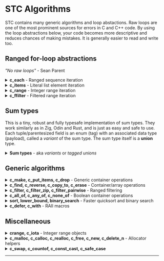 # STC Algorithms

STC contains many generic algorithms and loop abstactions. Raw loops are one of the most prominent
sources for errors in C and C++ code. By using the loop abstractions below, your code becomes more
descriptive and reduces chances of making mistakes. It is generally easier to read and write too.

## Ranged for-loop abstractions
*"No raw loops"* - Sean Parent
<details>
<summary><b>c_each</b> - Ranged sequence iteration</summary>

### c_each, c_each_reverse, c_each_n, c_each_kv
```c++
#include <stc/common.h>
```

| Usage                                              | Description                               |
|:---------------------------------------------------|:------------------------------------------|
| for (`c_each`(it, **CntType**, container))         | Iteratate all elements                    |
| for (`c_each`(it, **CntType**, it1, it2))          | Iterate the range [it1, it2)              |
| for (`c_each_reverse`(it, **CntType**, container)) | Iteratate elements in reverse: *vec, deque, queue, stack* |
| for (`c_each_reverse`(it, **CntType**, it1, it2))` | Iteratate range [it1, it2) elements in reverse. |
| for (`c_each_n`(it, **CntType**, container, n))    | Iteratate `n` first elements. Index variable is `{it}_index`. |
| for (`c_each_kv`(key, val, **CntType**, container))| Iterate maps with "structured binding" |
<!--{%raw%}-->
[ [Run this code](https://godbolt.org/z/xK8s5cKc9) ]
```c++
#define T IMap, int, int
#include <stc/sortedmap.h>
// ...
IMap map = c_make(IMap, {{23,1}, {3,2}, {7,3}, {5,4}, {12,5}});

for (c_each(i, IMap, map))
    printf(" %d", i.ref->first);
// 3 5 7 12 23

// same, with raw for loop:
for (IMap_iter i = IMap_begin(&map); i.ref; IMap_next(&i))
    printf(" %d", i.ref->first);

// iterate from iter to end
IMap_iter iter = IMap_find(&map, 7);
for (c_each(i, IMap, iter, IMap_end(&map)))
    printf(" %d", i.ref->first);
// 7 12 23

// iterate first 3 with an index count enumeration
for (c_each_n(i, IMap, map, 3))
    printf(" %zd:(%d %d)", i.index, i.ref->first, i.ref->second);
// 0:(3 2) 1:(5 4) 2:(7 3)

// iterate a map using "structured binding" of the key and val pair:
for (c_each_kv(id, count, IMap, map))
    printf(" (%d %d)", *id, *count);
```
<!--{%endraw%}-->
</details>
<details>
<summary><b>c_items</b> - Literal list element iteration</summary>

### c_items
Iterate compound literal array elements. In addition to `i.ref`, you can access `i.index` and `i.size`.
<!--{%raw%}-->
```c++
// apply multiple push_backs
for (c_items(i, int, {4, 5, 6, 7}))
    list_i_push_back(&lst, *i.ref);

// insert in existing map
for (c_items(i, hmap_ii_value, {{4, 5}, {6, 7}}))
    hmap_ii_insert(&map, i.ref->first, i.ref->second);

// string literals pushed to a stack of cstr elements:
for (c_items(i, const char*, {"Hello", "crazy", "world"}))
    stack_cstr_emplace(&stk, *i.ref);
```
<!--{%endraw%}-->
</details>
<details>
<summary><b>c_range</b> - Integer range iteration</summary>

### c_range, c_range32, c_range_t
- `c_range`: abstraction for iterating sequence of integers. Like python's **for** *i* **in** *range()* loop. Uses `isize` (*ptrdiff_t*) as control variable.
- `c_range32` is like *c_range*, but uses `int32_t` as control variable.
- `c_range_t` is like *c_range*, but takes an additional ***type*** for the control variable as first argument.

| Usage                                 | Python equivalent                    |
|:--------------------------------------|:-------------------------------------|
| for (`c_range`(stop))                 | for _ in `range`(stop):              |
| for (`c_range`(i, stop))              | for i in `range`(stop):              |
| for (`c_range`(i, start, stop))       | for i in `range`(start, stop):       |
| for (`c_range`(i, start, stop, step)) | for i in `range`(start, stop, step): |

| Usage                                                |
|:-----------------------------------------------------|
| for (`c_range_t`(**IntType**, i, stop))              |
| for (`c_range_t`(**IntType**, i, start, stop))       |
| for (`c_range_t`(**IntType**, i, start, stop, step)) |

```c++
for (c_range(5)) printf("x");
// xxxxx
for (c_range(i, 5)) printf(" %lld", i);
// 0 1 2 3 4
for (c_range(i, -3, 3)) printf(" %lld", i);
// -3 -2 -1 0 1 2
for (c_range(i, 30, 0, -5)) printf(" %lld", i);
// 30 25 20 15 10 5
```
</details>
<details>
<summary><b>c_ffilter</b> - Filtered range iteration</summary>

### c_ffilter
For-loop variant of `c_filter`in generic algorithms.
```c++
#include <stdio.h>
#include <stc/algorithm.h>
#define T IVec, int
#include <stc/stack.h>

int main(void) {
    IVec vec = c_make(IVec, {0, 1, 2, 3, 4, 5, 80, 6, 7, 80, 8, 9, 80,
                             10, 11, 12, 13, 14, 15, 80, 16, 17});
    #define ff_skipValue(i, x) (*i.ref != (x))
    #define ff_isEven(i) ((*i.ref & 1) == 0)
    #define ff_square(i) (*i.ref * *i.ref)

    int sum = 0;
    for (c_ffilter(i, IVec, vec, true
        && c_fflt_skipwhile(i, *i.ref != 80)
        && c_fflt_skip(i, 1)
        && ff_isEven(i)
        && ff_skipValue(i, 80)
        && c_fflt_map(i, ff_square(i))
        && c_fflt_take(i, 5)
    )){
        sum += *i.ref;
    }
    printf("sum: %d\n", sum);
    IVec_drop(&vec);
}
```
</details>

## Sum types

This is a tiny, robust and fully typesafe implementation of sum types. They work
similarly as in Zig, Odin and Rust, and is just as easy and safe to use.
Each tuple/parentesized field is an enum (tag) with an associated data type (payload),
called a *variant* of the sum type. The sum type itself is a **union** type.

<details>
<summary><b>Sum types</b> - aka <i>variants</i> or <i>tagged unions</i></summary>

Synopsis:
```c++
// Define a sum type
c_sumtype (SumType,
    (VariantTagA, VariantTypeA),
    (VariantTagB, VariantTypeB),
    (VariantTagC, VariantTagB_type), // use same payload type as VariantTagB
    ...
    (VariantTagN, VariantTypeN),     // optional final comma
);

SumType           c_variant(VariantTag tag, VariantType value); // Sum type constructor
bool              c_is_variant(SumType* obj, VariantTag tag);   // Does obj hold VariantType?
VariantTag_type*  c_get_if(SumType* obj, VariantTag tag);       // NULL if obj does does not hold the tag.
int               c_variant_index(SumType* obj);                // (for debug only)

// Use a sum type (1)
c_when (SumType* obj) {
    c_is(VariantTagA, VariantTagA_type* x)
        ActionA(x);
    c_is_same(VariantTagB, VariantTagC, VariantTagD)       // same payload types (checked)
        ActionBCD(obj->VariantTagB.var);
    c_is(VariantTagX) c_or_is(VariantTagY)                 // different payload types
        ActionXY();
    c_otherwise                                            // optional, removes exhaustiveness-check
        ActionElse(obj);
}

// Use a sum type (2)
if (c_is(SumType* obj, VariantTagA, VariantTagA_type* x))
    ActionA(x);
```
The **c_when** statement is exhaustive. The compiler will give a warning if not all variants are
covered by **c_is** (requires `-Wall` or `-Wswitch` gcc/clang compiler flag). The first enum value
is deliberately set to `__LINE__*1000` in order to easier detect zero or not initialized variants.

* Note: The `x` variables in the synopsis are "auto" type declared/defined - see examples.
* Caveat 1: `c_when()` and `if (c_is())` behaves like a one-iteration loop; i.e, the use of `continue`
  and `break` will just break out of its block (meaning not out of any outer loop/switch).
* Caveat 2: Sum types will generally not work in coroutines because the `x` variable is local and therefore
will not be preserved across `cco_suspend` / `cco_yield..` / `cco_await..`.
* Caveat 3: The second usage (2), `c_is(obj, TAG, x)` can only be used isolated in an if-statement, like
in the _drop() function of Example 2 below.

### Example 1

[ [Run this code](https://godbolt.org/z/PEvjGff3E) ]
```c++
#include <stdio.h>
#include <stc/algorithm.h>

c_sumtype (Tree,
    (Empty, bool),
    (Leaf, int),
    (Node, struct {int value; Tree *left, *right;})
);

int tree_sum(Tree* t) {
    c_when (t) {
        c_is(Empty) return 0;
        c_is(Leaf, v) return *v;
        c_is(Node, n) return n->value + tree_sum(n->left) + tree_sum(n->right);
    }
    return -1;
}

int main(void) {
    Tree* tree =
    &c_variant(Node, {1,
        &c_variant(Node, {2,
            &c_variant(Leaf, 3),
            &c_variant(Leaf, 4)
        }),
        &c_variant(Leaf, 5)
    });

    printf("sum = %d\n", tree_sum(tree));
}
```

### Example 2
This example has two sum types. The `MessageChangeColor` variant uses the `Color` sum type as
its data type (payload). Because C does not have namespaces, it is recommended to prefix the variant names with the sum type name, as with regular enums.

[ [Run this code](https://godbolt.org/z/b5dG1vrGY) ]
```c++
// https://doc.rust-lang.org/book/ch18-03-pattern-syntax.html#destructuring-enums
#include <stdio.h>
#include <stc/algorithm.h>
#include <stc/cstr.h>

c_sumtype (Color,
    (ColorRgb, struct {int32 r, g, b;}),
    (ColorHsv, struct {int32 h, s, v;})
);

c_sumtype (Message,
    (MessageQuit, bool),
    (MessageMove, struct {int32 x, y;}),
    (MessageWrite, cstr),
    (MessageChangeColor, Color)
);

void Message_drop(Message* m) {
    if (c_is(m, MessageWrite, s))
        cstr_drop(s);
}

int main(void) {
    Message msg[] = {
        c_variant(MessageMove, {42, 314}),
        c_variant(MessageWrite, cstr_from("Attack!")),
        c_variant(MessageChangeColor, c_variant(ColorHsv, {0, 160, 255})),
    };

    for (c_range(i, c_countof(msg)))
    c_when (&msg[i]) {
        c_is(MessageQuit) {
            printf("The Quit variant has no data to destructure.\n");
        }
        c_is(MessageMove, p) {
            printf("Move %d in the x direction and %d in the y direction\n", p->x, p->y);
        }
        c_is(MessageWrite, text) {
            printf("Text message: %s\n", cstr_str(text));
        }
        c_is(MessageChangeColor, cc) c_when (cc) {
            c_is(ColorRgb, c)
                printf("Change color to red %d, green %d, and blue %d\n", c->r, c->g, c->b);
            c_is(ColorHsv, c)
                printf("Change color to hue %d, saturation %d, value %d\n", c->h, c->s, c->v);
        }
        Message_drop(&msg[i]);
    }
}
```
</details>

## Generic algorithms

<details>
<summary><b>c_make, c_put_items, c_drop</b> - Generic container operations</summary>

These work on any container. *c_make()* may also be used for **cspan** views.

### c_make, c_put_items, c_drop

- **c_make** - construct any container from an initializer list
- **c_put_items** - push (raw) values onto any container from an initializer list
- **c_drop** - drop (destroy) multiple containers of the same type

[ [Run this code](https://godbolt.org/z/TadM4zeeb) ]
<!--{%raw%}-->
```c++
#include <stdio.h>
#define T Vec, int
#include <stc/vec.h>

#define T Map, int, int
#include <stc/hashmap.h>

struct VecPair { Vec keys, values; }
split_map(Map map)
{
    struct VecPair out = {0};
    for (c_each_kv(k, v, Map, map)) {
        Vec_push(&out.keys, *k);
        Vec_push(&out.values, *v);
    }
    return out;
}

int main(void) {
    Vec vec = c_make(Vec, {1, 2, 3, 4, 5, 6});
    Map map = c_make(Map, {{1, 2}, {3, 4}, {5, 6}});

    c_put_items(Vec, &vec, {7, 8, 9, 10, 11, 12});
    c_put_items(Map, &map, {{7, 8}, {9, 10}, {11, 12}});

    for (c_each(i, Vec, vec))
        printf("%d ", *i.ref);
    puts("");

    for (c_each_kv(k, v, Map, map))
        printf("[%d %d] ", *k, *v);
    puts("");

    struct VecPair res = split_map(map);

    for (c_each(i, Vec, res.values))
        printf("%d ", *i.ref);
    puts("");

    c_drop(Vec, &vec, &res.keys, &res.values);
    c_drop(Map, &map);
}
```
<!--{%endraw%}-->
</details>
<details>
<summary><b>c_find, c_reverse, c_copy_to, c_erase</b> - Container/array operations</summary>

### c_find_if, c_find_reverse_if
Find linearily in containers using a predicate. `value` is a pointer to each element in predicate.
***outiter_ptr*** must be defined prior to call.
- void `c_find_if`(**CntType**, cnt, outiter_ptr, pred).
- void `c_find_if`(**CntType**, startiter, enditer, outiter_ptr, pred)
- void `c_find_reverse_if`(**CntType**, cnt, outiter_ptr, pred)
- void `c_find_reverse_if`(**CntType**, startiter, enditer, outiter_ptr, pred)

### c_reverse, c_reverse_array

- void `c_reverse`(**CntType**, cnt);   // reverse a cspan, vec, stack, queue or deque type.
- void `c_reverse_array`(array, len);   // reverse an array of elements.

### c_copy_to, c_copy_if
Adds elements of any container onto a container of possible a different container type, optionally
using a predicate to filter out elements. Requires only that the element types are equal for the
two containers. `value` is the pointer to each element in predicate. See example below for usage.
- void `c_copy_to`(**CntType**, outcnt_ptr, cnt)
- void `c_copy_to`(**OutCnt**, outcnt_ptr, **CntType**, cnt)
- void `c_copy_if`(**CntType**, outcnt_ptr, cnt, pred)
- void `c_copy_if`(**OutCnt**, outcnt_ptr, **CntType**, cnt, pred)

### c_erase_if, c_eraseremove_if
Erase linearily in containers using a predicate. `value` is a pointer to each element in predicate.
- void `c_erase_if`(**CntType**, cnt_ptr, pred). Use with ***list**, ***hmap***, ***hset***, ***smap***, and ***sset***.
- void `c_eraseremove_if`(**CntType**, cnt_ptr, pred). Use with ***stack***, ***vec***, ***deque***, and ***queue*** only.

[ [Run this code](https://godbolt.org/z/rYoPM34Y9) ]
<!--{%raw%}-->
```c++
#include <stdio.h>
#include <stc/cstr.h>
#include <stc/algorithm.h>

#define T Vec, int, (c_use_eq)
#include <stc/stack.h>

#define T List, int, (c_use_eq)
#include <stc/list.h>

#define T Map, cstr, int, (c_keypro)
#include <stc/sortedmap.h>

int main(void)
{
    Vec vec = c_make(Vec, {2, 30, 21, 5, 9, 11});
    Vec outvec = {0};

    // Copy all *value > 10 to outvec. Note: `value` is a pointer to current element
    c_copy_if(Vec, &outvec, vec, *value > 10);
    for (c_each(i, Vec, outvec)) printf(" %d", *i.ref);
    puts("");

    // Search vec for first value > 20.
    Vec_iter result;
    c_find_if(Vec, vec, &result, *value > 20);
    if (result.ref) printf("found %d\n", *result.ref);

    // Erase values between 20 and 25 in vec:
    c_eraseremove_if(Vec, &vec, 20 < *value && *value < 25);
    for (c_each(i, Vec, vec)) printf(" %d", *i.ref);
    puts("");

    // Erase all values > 20 in a linked list:
    List list = c_make(List, {2, 30, 21, 5, 9, 11});

    c_erase_if(List, &list, *value > 20);
    for (c_each(i, List, list)) printf(" %d", *i.ref);
    puts("");

    // Search a sorted map from it1, for the first string containing "hello" and erase it:
    Map map = c_make(Map, {{"yes",1}, {"no",2}, {"say hello from me",3}, {"goodbye",4}});
    Map_iter res, it1 = Map_begin(&map);

    c_find_if(Map, it1, Map_end(&map), &res, cstr_contains(&value->first, "hello"));
    if (res.ref) Map_erase_at(&map, res);

    // Erase all strings containing "good" in the sorted map:
    c_erase_if(Map, &map, cstr_contains(&value->first, "good"));
    for (c_each(i, Map, map)) printf("%s, ", cstr_str(&i.ref->first));

    c_drop(Vec, &vec, &outvec);
    List_drop(&list);
    Map_drop(&map);
}
```
<!--{%endraw%}-->
</details>
<details>
<summary><b>c_filter, c_filter_zip, c_filter_pairwise</b> - Ranged filtering</summary>

### c_filter, c_filter_zip, c_filter_pairwise
Functional programming with chained `&&` filtering. `value` is the pointer to current value.
It enables a subset of functional programming like in other popular languages.

- **Note 1**: The **_reverse** variants only works with ***vec***, ***deque***, ***stack***, ***queue*** containers.
- **Note 2**: There is also a `c_ffilter` loop variant of `c_filter`. It uses the filter namings
`c_fflt_skip(it, numItems)`, etc.

| Usage                                | Description                       |
|:-------------------------------------|:----------------------------------|
| void `c_filter`(**CntType**, container, filters) | Filter items in chain with the && operator |
| void `c_filter_from`(**CntType**, start, filters) | Filter from start iterator |
| void `c_filter_reverse`(**CntType**, cnt, filters) | Filter items in reverse order  |
| void `c_filter_reverse_from`(**CntType**, rstart, filters) | Filter reverse from rstart iterator |
| *c_filter_zip*, *c_filter_pairwise*: ||
| void `c_filter_zip`(**CntType**, cnt1, cnt2, filters)` | Filter (cnt1, cnt2) items |
| void `c_filter_zip`(**CntType1**, cnt1, **CntType2**, cnt2, filters)` | May use different types for cnt1, cnt2 |
| void `c_filter_reverse_zip`(**CntType**, cnt1, cnt2, filters)` | Filter (cnt1, cnt2) items in reverse order  |
| void `c_filter_reverse_zip`(**CntType1**, cnt1, **CntType2**, cnt2, filters)` | May use different types for cnt1, cnt2 |
| void `c_filter_pairwise`(**CntType**, cnt, filters)` | Filter items pairwise as value1, value2 |

| Built-in filter                   | Description                                |
|:----------------------------------|:-------------------------------------------|
| void `c_flt_skip`(numItems)       | Skip numItems (increments count)           |
| void `c_flt_take`(numItems)       | Take numItems only (increments count)      |
| void `c_flt_skipwhile`(predicate) | Skip items until predicate is false        |
| void `c_flt_takewhile`(predicate) | Take items until predicate is false        |
| int  `c_flt_counter`()            | Increment count and return it              |
| int  `c_flt_getcount`()           | Number of items passed skip/take/counter   |
| **Type** `c_flt_map`(expr)        | Map expr to current value. Input unchanged |
| **Type** `c_flt_src`              | Pointer variable to current unmapped source value |
| **Type** `value`                  | Pointer variable to (possible mapped) value |
| For *c_filter_zip*, *c_filter_pairwise*: ||
| **Type** `c_flt_map1`(expr)        | Map expr to value1. Input unchanged |
| **Type** `c_flt_map2`(expr)        | Map expr to value2. Input unchanged |
| **Type** `c_flt_src1`, `c_flt_src2`| Pointer variables to current unmapped source values |
| **Type** `value1`, `value2`        | Pointer variables to (possible mapped) values |

[ [Run this example](https://godbolt.org/z/rWax63bdK) ]
```c++
#include <stdio.h>
#define T Vec, int
#include <stc/stack.h>
#include <stc/algorithm.h>

int main(void)
{
    Vec vec = c_make(Vec, {1, 2, 3, 4, 5, 6, 7, 8, 1, 2, 3, 9, 10, 11, 12, 5});

    c_filter(Vec, vec, true
        && c_flt_skipwhile(*value < 3)  // skip leading values < 3
        && (*value & 1) == 1            // then use odd values only
        && c_flt_map(*value * 2)        // multiply by 2
        && c_flt_takewhile(*value < 20) // stop if mapped *value >= 20
        && printf(" %d", *value)        // print value
    );
    //  6 10 14 2 6 18
    puts("");
    Vec_drop(&vec);
}
```
</details>
<details>
<summary><b>c_all_of, c_any_of, c_none_of</b> - Boolean container operations</summary>

### c_all_of, c_any_of, c_none_of
Test a container/range using a predicate. ***result*** is output and must be declared prior to call.
- void `c_all_of`(**CntType**, cnt, bool* result, pred)
- void `c_any_of`(**CntType**, cnt, bool* result, pred)
- void `c_none_of`(**CntType**, cnt, bool* result, pred)
```c++
#define DivisibleBy(n) (*value % (n) == 0) // `value` refers to the current element

bool result;
c_any_of(vec_int, vec, &result, DivisibleBy(7));
if (result)
    puts("At least one number is divisible by 7");
```
</details>
<details>
<summary><b>sort, lower_bound, binary_search</b> - Faster quicksort and binary search</summary>

### sort, lower_bound, binary_search

- `X` refers to the template name specified by `T` or `i_key`.
- All containers with random access may be sorted, including regular C-arrays, i.e. **stack**, **vec**
and **deque** when either `i_use_cmp`, `i_cmp` or `i_less` is defined.
- Linked **list** may also be sorted, i.e. only *X_sort()* is available.
```c++
                // Sort c-arrays by defining T and include "stc/sort.h":
void            X_sort(const X array[], isize len);
isize           X_lower_bound(const X array[], i_key key, isize len);
isize           X_binary_search(const X array[], i_key key, isize len);

                // or random access containers when `i_less`, `i_cmp` is defined:
void            X_sort(X* self);
isize           X_lower_bound(const X* self, i_key key);
isize           X_binary_search(const X* self, i_key key);

                // functions for sub ranges:
void            X_sort_lowhigh(X* self, isize low, isize high);
isize           X_lower_bound_range(const X* self, i_key key, isize start, isize end);
isize           X_binary_search_range(const X* self, i_key key, isize start, isize end);
```
`T` may be customized in the normal way, along with comparison function `i_cmp` or `i_less`.

##### Performance
The *X_sort()*, *X_sort_lowhigh()* functions are about twice as fast as *qsort()* and comparable in
speed with *std::sort()**. Both *X_binary_seach()* and *X_lower_bound()* are about 30% faster than
c++ *std::lower_bound()*.
##### Usage examples

[ [Run this code](https://godbolt.org/z/YE613YbT4) ]
```c++
#define i_key int // sort a regular c-array of ints
#include <stc/sort.h>
#include <stdio.h>

int main(void) {
    int arr[] = {5, 3, 5, 9, 7, 4, 7, 2, 4, 9, 3, 1, 2, 6, 4};
    ints_sort(arr, c_countof(arr)); // `ints` derived from the `i_key` name

    for (c_range(i, c_countof(arr)))
        printf(" %d", arr[i]);
}
```
```c++
#define T MyDeq, int, (c_use_cmp) // int elements, enable sorting
#include <stc/deque.h>
#include <stdio.h>

int main(void) {
    MyDeq deq = c_make(MyDeq, {5, 3, 5, 9, 7, 4, 7});

    MyDeq_sort(&deq);

    for (c_each(i, MyDeq, deq))
        printf(" %d", *i.ref);
    puts("");

    MyDeq_drop(&deq);
}
```
</details>
<details>
<summary><b>c_defer, c_with</b> - RAII macros</summary>

### c_defer, c_with

| Usage                                 | Description                                            |
|:--------------------------------------|:-------------------------------------------------------|
| `c_defer (deinit, ...) {}`            | Defers execution of `deinit`s to end of scope          |
| `c_with (init, deinit) {}`            | Declare and/or initialize a variable. Defers execution of `deinit` to end of scope |
| `c_with (init, condition, deinit) {}` | Adds a predicate in order to exit early if init fails  |
| `continue`                            | Break out of a `c_with` scope without resource leakage |
*Note*: Regular `return`, `break` and `continue` must not be used
anywhere inside a defer scope.

```c++
// declare and init a new scoped variable and specify the deinitialize call:
c_with (cstr str = cstr_lit("Hello"), cstr_drop(&str))
{
    cstr_append(&str, " world");
    printf("%s\n", cstr_str(&str));
}

pthread_mutex_t lock;
...
// use c_with without variable declaration:
c_with (pthread_mutex_lock(&lock), pthread_mutex_unlock(&lock))
{
    // syncronized code
}
```

**Example 2**: Load each line of a text file into a vector of strings:
```c++
#include <errno.h>
#include <stc/cstr.h>

#define i_keypro cstr
#include <stc/vec.h>

// receiver should check errno variable
vec_cstr readFile(const char* name)
{
    vec_cstr vec = {0}; // returned
    c_with (FILE* fp = fopen(name, "r"), fp != NULL, fclose(fp))
    c_with (cstr line = {0}, cstr_drop(&line))
        while (cstr_getline(&line, fp))
            vec_cstr_emplace(&vec, cstr_str(&line));
    return vec;
}

int main(void)
{
    c_with (vec_cstr vec = readFile(__FILE__), vec_cstr_drop(&vec))
        for (c_each(i, vec_cstr, vec))
            printf("| %s\n", cstr_str(i.ref));
}
```
</details>

## Miscellaneous

<details>
<summary><b>crange, c_iota</b> - Integer range objects</summary>

### crange, crange32, c_iota
An integer sequence generator type, similar to [boost::irange](https://www.boost.org/doc/libs/release/libs/range/doc/html/range/reference/ranges/irange.html).

- `crange` uses `isize` (ptrdiff_t) as control variable
- `crange32` is like *crange*, but uses `int32_t` as control variable, which may be faster.

```c++
crange      crange_make(stop);              // 0, 1, ... stop-1
crange      crange_make(start, stop);       // start, start+1, ... stop-1
crange      crange_make(start, stop, step); // start, start+step, ... upto-not-including stop,
                                            // step may be negative.
crange_iter crange_begin(crange* self);
void        crange_next(crange_iter* it);


crange&     c_iota(start);                  // l-value; NB! otherwise like crange_make(start, INTPTR_MAX)
crange&     c_iota(start, stop);            // l-value; otherwise like crange_make(start, stop)
crange&     c_iota(start, stop, step);      // l-value; otherwise like crange_make(start, stop, step)
```
 The **crange_value** type is *isize*. Variables *start*, *stop*, and *step* are of type *crange_value*.

[ [Run this code](https://godbolt.org/z/6aaq6qTro) ]
```c++
// 1. All primes less than 32: See below for c_filter() and is_prime()
crange r1 = crange_make(3, 32, 2);
printf("2"); // first prime
c_filter(crange, r1, true
    && is_prime(*value)
    && printf(" %zi", *value)
);
// 2 3 5 7 11 13 17 19 23 29 31

// 2. The first 11 primes:
// c_iota() can be used as argument to c_filter.
printf("2"); // first prime
c_filter(crange, c_iota(3), true
    && is_prime(*value)
    && (c_flt_take(10), printf(" %zi", *value))
);
// 2 3 5 7 11 13 17 19 23 29 31
```
</details>
<details>
<summary><b>c_malloc, c_calloc, c_realloc, c_free, c_new, c_delete_n</b> - Allocator helpers</summary>

### c_malloc, c_calloc, c_realloc, c_free
Memory allocator wrappers which uses signed sizes. Note that the signatures for
*c_realloc()* and *c_free()* have an extra size parameter. These will be used as
default in containers unless `i_malloc`, `i_calloc`, `i_realloc`, and `i_free` are user defined. See
[Per container-instance customization](../README.md#per-container-instance-customization)
- void* `c_malloc`(isize sz)
- void* `c_calloc`(isize n, isize sz)
- void* `c_realloc`(void* old_p, isize old_sz, isize new_sz)
- void  `c_free`(void* p, isize sz)

### c_new, c_new_n, c_realloc_n, c_free_n, c_delete_n

- Type\* `c_new`(**Type**, value) - Allocate *and initialize* a new object on the heap with *value*.
- Type\* `c_new_n`(**Type**, n) - Allocate an array of ***n*** new objects on the heap, *uninitialized*.
- void\* `c_realloc_n`(arr, old_n, n) - Calls *c_realloc(arr, (old_n)\*c_sizeof \*(arr), (n)\*c_sizeof \*(arr))*.
- void `c_free_n`(arr, n) - Calls *c_free(arr, (n)\*c_sizeof \*(arr))*.
- void `c_delete_n`(**Type**, arr, n) - Calls *Type_drop(&arr[i])* and *c_free_n(arr, n)*.
```c++
#include <stc/cstr.h>

cstr* stringptr = c_new (cstr, cstr_from("Hello"));
printf("%s\n", cstr_str(stringp));
c_delete_n(cstr, stringptr, 1);
```
</details>
<details>
<summary><b>c_swap, c_countof, c_const_cast, c_safe_case</b></summary>

### c_swap, c_countof, c_const_cast, c_safe_case
Side effect- and typesafe macro for swapping internals of two objects of same type:
```c++
double x = 1.0, y = 2.0;
c_swap(&x, &y);
```

Return number of elements in an array. array must not be a pointer!
```c++
int array[] = {1, 2, 3, 4};
isize n = c_countof(array);
```

Type-safe casting a from const (pointer):
```c++
const char cs[] = "Hello";
char* s = c_const_cast(char*, cs); // OK
int* ip = c_const_cast(int*, cs);  // issues a warning!

// Type safe casting:
#define tofloat(d) c_safe_cast(float, double, d)
```
</details>

<!--
<details>
<summary>Predefined template parameter functions</summary>
### Predefined template parameter functions

**cstr_raw** - Non-owning `const char*` "class" element type: `#define i_keyclass cstr_raw`
```c++
typedef         const char* cstr_raw;
int             cstr_raw_cmp(const cstr_raw* x, const cstr_raw* y);
size_t          cstr_raw_hash(const cstr_raw* x);
cstr_raw        cstr_raw_clone(cstr_raw sp);
void            cstr_raw_drop(cstr_raw* x);
```
Default implementations
```c++
int             c_default_cmp(const Type*, const Type*);    // <=>
bool            c_default_less(const Type*, const Type*);   // <
bool            c_default_eq(const Type*, const Type*);     // ==
size_t          c_default_hash(const Type*);
Type            c_default_clone(Type val);                  // return val
Type            c_default_toraw(const Type* p);             // return *p
void            c_default_drop(Type* p);                    // does nothing
```
</details>
-->

---
